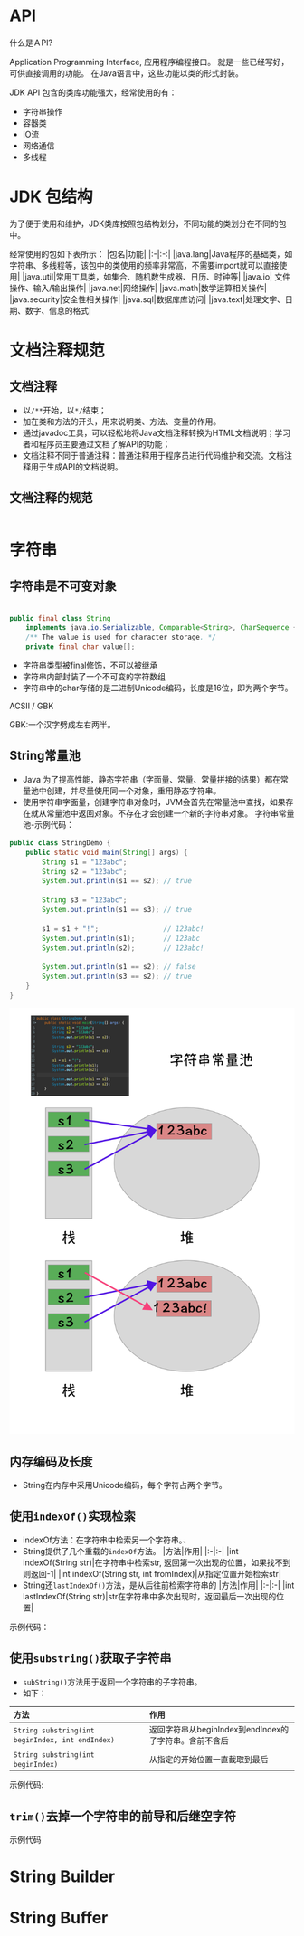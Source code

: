 # API　
什么是ＡPI?

Application Programming Interface, 应用程序编程接口。
就是一些已经写好，可供直接调用的功能。
在Java语言中，这些功能以类的形式封装。

JDK API 包含的类库功能强大，经常使用的有：
- 字符串操作
- 容器类
- IO流
- 网络通信
- 多线程


# JDK 包结构

为了便于使用和维护，JDK类库按照包结构划分，不同功能的类划分在不同的包中。

经常使用的包如下表所示：
|包名|功能|
|:-|:-:|
|java.lang|Java程序的基础类，如字符串、多线程等，该包中的类使用的频率非常高，不需要import就可以直接使用|
|java.util|常用工具类，如集合、随机数生成器、日历、时钟等|
|java.io| 文件操作、输入/输出操作|
|java.net|网络操作|
|java.math|数学运算相关操作|
|java.security|安全性相关操作|
|java.sql|数据库库访问|
|java.text|处理文字、日期、数字、信息的格式|


# 文档注释规范

## 文档注释
- 以`/**`开始，以`*/`结束；
- 加在类和方法的开头，用来说明类、方法、变量的作用。
- 通过javadoc工具，可以轻松地将Java文档注释转换为HTML文档说明；学习者和程序员主要通过文档了解API的功能；
- 文档注释不同于普通注释：普通注释用于程序员进行代码维护和交流。文档注释用于生成API的文档说明。


## 文档注释的规范
```java

```

# 字符串

## 字符串是不可变对象
```java

public final class String
    implements java.io.Serializable, Comparable<String>, CharSequence {
    /** The value is used for character storage. */
    private final char value[];

```
- 字符串类型被final修饰，不可以被继承
- 字符串内部封装了一个不可变的字符数组
- 字符串中的char存储的是二进制Unicode编码，长度是16位，即为两个字节。

ACSII / GBK 

GBK:一个汉字劈成左右两半。


## String常量池
- Java 为了提高性能，静态字符串（字面量、常量、常量拼接的结果）都在常量池中创建，并尽量使用同一个对象，重用静态字符串。
- 使用字符串字面量，创建字符串对象时，JVM会首先在常量池中查找，如果存在就从常量池中返回对象。不存在才会创建一个新的字符串对象。
字符串常量池-示例代码：
```java
public class StringDemo {
    public static void main(String[] args) {
        String s1 = "123abc";
        String s2 = "123abc";
        System.out.println(s1 == s2); // true
        
        String s3 = "123abc";
        System.out.println(s1 == s3); // true
        
        s1 = s1 + "!";                // 123abc!
        System.out.println(s1);       // 123abc
        System.out.println(s2);       // 123abc!
        
        System.out.println(s1 == s2); // false
        System.out.println(s3 == s2); // true
    }
}
```
![自己画了个图](pictures/字符串常量池@2x.png)

## 内存编码及长度
- String在内存中采用Unicode编码，每个字符占两个字节。



## 使用`indexOf()`实现检索
- indexOf方法：在字符串中检索另一个字符串。、
- String提供了几个重载的`indexOf`方法。
|方法|作用|
|:-|:-|
|int indexOf(String str)|在字符串中检索str, 返回第一次出现的位置，如果找不到则返回-1|
|int indexOf(String str, int fromIndex)|从指定位置开始检索str|
- String还`lastIndexOf()`方法，是从后往前检索字符串的
|方法|作用|
|:-|:-|
|int lastIndexOf(String str)|str在字符串中多次出现时，返回最后一次出现的位置|

示例代码：


## 使用`substring()`获取子字符串

- `subString()`方法用于返回一个字符串的子字符串。
- 如下：

|方法|作用|
|:-|:-|
|`String substring(int beginIndex, int endIndex)`|返回字符串从beginIndex到endIndex的子字符串。含前不含后|
|`String substring(int beginIndex)`|从指定的开始位置一直截取到最后|

示例代码:

## `trim()`去掉一个字符串的前导和后继空字符

示例代码







# String Builder 

# String Buffer

